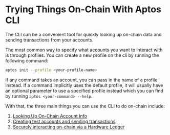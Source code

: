 # Trying Things On-Chain With Aptos CLI

The CLI can be a convenient tool for quickly looking up on-chain data and sending transactions from your accounts.

The most common way to specify what accounts you want to interact with is through profiles. You can create a new profile on the cli by running the following command:

```bash
aptos init --profile <your-profile-name>
```

If any command takes an account, you can pass in the name of a profile instead. If a command implicitly uses the default profile, it will usually have an optional parameter to use a specified profile instead which you can find by running `aptos <your-command> --help`.

With that, the three main things you can use the CLI to do on-chain include:

1. [Looking Up On-Chain Account Info](./on-chain/looking-up-account-info.md)
2. [Creating test accounts and sending transactions](./on-chain/create-test-accounts.md)
3. [Securely interacting on-chain via a Hardware Ledger](./on-chain/ledger.md)
